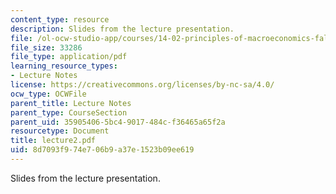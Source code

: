 ```yaml
---
content_type: resource
description: Slides from the lecture presentation.
file: /ol-ocw-studio-app/courses/14-02-principles-of-macroeconomics-fall-2004/8d7093f974e706b9a37e1523b09ee619_lecture2.pdf
file_size: 33286
file_type: application/pdf
learning_resource_types:
- Lecture Notes
license: https://creativecommons.org/licenses/by-nc-sa/4.0/
ocw_type: OCWFile
parent_title: Lecture Notes
parent_type: CourseSection
parent_uid: 35905406-5bc4-9017-484c-f36465a65f2a
resourcetype: Document
title: lecture2.pdf
uid: 8d7093f9-74e7-06b9-a37e-1523b09ee619
---
```

Slides from the lecture presentation.